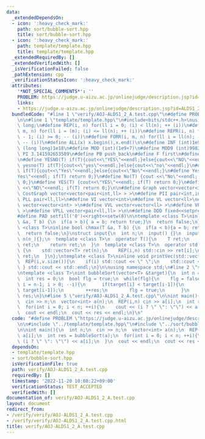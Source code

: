 ```yaml
---
data:
  _extendedDependsOn:
  - icon: ':heavy_check_mark:'
    path: sort/bubble-sort.hpp
    title: sort/bubble-sort.hpp
  - icon: ':heavy_check_mark:'
    path: template/template.hpp
    title: template/template.hpp
  _extendedRequiredBy: []
  _extendedVerifiedWith: []
  _isVerificationFailed: false
  _pathExtension: cpp
  _verificationStatusIcon: ':heavy_check_mark:'
  attributes:
    '*NOT_SPECIAL_COMMENTS*': ''
    PROBLEM: https://judge.u-aizu.ac.jp/onlinejudge/description.jsp?id=ALDS1_2_A
    links:
    - https://judge.u-aizu.ac.jp/onlinejudge/description.jsp?id=ALDS1_2_A
  bundledCode: "#line 1 \"verify/AOJ-ALDS1_2_A.test.cpp\"\n#define PROBLEM \"https://judge.u-aizu.ac.jp/onlinejudge/description.jsp?id=ALDS1_2_A\"\
    \n\n#line 1 \"template/template.hpp\"\n#include<bits/stdc++.h>\nusing ll = long\
    \ long;\n#define REP(i, n) for(ll i = 0; (i) < ll(n); ++ (i))\n#define FOR(i,\
    \ m, n) for(ll i = (m); (i) <= ll(n); ++ (i))\n#define REPR(i, n) for(ll i = ll(n)\
    \ - 1; (i) >= 0; -- (i))\n#define FORR(i, m, n) for(ll i = ll(n); (i) >= ll(m);\
    \ -- (i))\n#define ALL(x) x.begin(),x.end()\n\n#define INF (int)1e9\n#define LLINF\
    \ (long long)1e18\n#define MOD (int)(1e9+7)\n#define MOD9 (int)998244353\n#define\
    \ PI 3.141592653589\n#define PB push_back\n#define F first\n#define S second\n\
    \n#define YESNO(T) if(T){cout<<\"YES\"<<endl;}else{cout<<\"NO\"<<endl;}\n#define\
    \ yesno(T) if(T){cout<<\"yes\"<<endl;}else{cout<<\"no\"<<endl;}\n#define YesNo(T)\
    \ if(T){cout<<\"Yes\"<<endl;}else{cout<<\"No\"<<endl;}\n#define Yes(T) {cout<<\"\
    Yes\"<<endl; if(T) return 0;}\n#define No(T) {cout <<\"No\"<<endl; if(T) return\
    \ 0;}\n#define YES(T) {cout<<\"YES\"<<endl; if(T) return 0;}\n#define NO(T) {cout\
    \ <<\"NO\"<<endl; if(T) return 0;}\n\n#define Graph vector<vector<int> >\n#define\
    \ CostGraph vector<vector<pair<int,ll> > >\n#define PII pair<int,int>\n#define\
    \ PLL pair<ll,ll>\n#define VI vector<int>\n#define VL vector<ll>\n#define VVI\
    \ vector<vector<int> >\n#define VVL vector<vector<ll> >\n#define VPII vector<pair<int,int>\
    \ >\n#define VPLL vector<pair<ll,ll> >\n\n#define DDD fixed<<setprecision(10)\n\
    #define PAD setfill('0')<<right<<setw(8)\n\ntemplate <class T>\ninline bool chmin(T\
    \ &a, T b) {\n  if(a > b){ a = b; return true;}\n  return false;\n}\ntemplate\
    \ <class T>\ninline bool chmax(T &a, T b) {\n  if(a < b){a = b; return true;}\n\
    \  return false;\n}\nstruct input{\n  int n;\n  input() {}\n  input(int n_) :\
    \ n(n_){};\n  template <class T>\n  operator T(){\n    T ret;\n    std::cin >>\
    \ ret;\n    return ret;\n  }\n  template <class T>\n  operator std::vector<T>()\
    \ {\n    std::vector<T> ret(n);\n    REP(i,n) std::cin >> ret[i];\n    return\
    \ ret;\n  }\n};\ntemplate <class T>\ninline void printVec(std::vector<T> v){\n\
    \  REP(i,v.size()){\n    if(i) std::cout << \" \";\n    std::cout << v[i];\n \
    \ } std::cout << std::endl;\n}\n\nusing namespace std;\n#line 2 \"sort/bubble-sort.hpp\"\
    \ntemplate <class T>\nint bubbleSort(vector<T> &target){\n  int n = target.size();\n\
    \  int res = 0;\n  bool flg = true;\n  while(flg){\n    flg = false;\n    for(int\
    \ i = n-1; i > 0; --i){\n      if(target[i] < target[i-1]){\n        swap(target[i],\
    \ target[i-1]);\n        ++res;\n        flg = true;\n      }\n    }\n  }\n  return\
    \ res;\n}\n#line 5 \"verify/AOJ-ALDS1_2_A.test.cpp\"\n\nint main(){\n  int n;\n\
    \  cin >> n;\n  vector<int> a(n);\n  REP(i,n) cin >> a[i];\n  int res = bubbleSort(a);\n\
    \  for(int i = 0; i < n; ++i){\n    cout << (i ? \" \": \"\") << a[i];\n  }\n\
    \  cout << endl;\n  cout << res << endl;\n}\n"
  code: "#define PROBLEM \"https://judge.u-aizu.ac.jp/onlinejudge/description.jsp?id=ALDS1_2_A\"\
    \n\n#include \"../template/template.hpp\"\n#include \"../sort/bubble-sort.hpp\"\
    \n\nint main(){\n  int n;\n  cin >> n;\n  vector<int> a(n);\n  REP(i,n) cin >>\
    \ a[i];\n  int res = bubbleSort(a);\n  for(int i = 0; i < n; ++i){\n    cout <<\
    \ (i ? \" \": \"\") << a[i];\n  }\n  cout << endl;\n  cout << res << endl;\n}\n"
  dependsOn:
  - template/template.hpp
  - sort/bubble-sort.hpp
  isVerificationFile: true
  path: verify/AOJ-ALDS1_2_A.test.cpp
  requiredBy: []
  timestamp: '2022-11-20 10:08:22+09:00'
  verificationStatus: TEST_ACCEPTED
  verifiedWith: []
documentation_of: verify/AOJ-ALDS1_2_A.test.cpp
layout: document
redirect_from:
- /verify/verify/AOJ-ALDS1_2_A.test.cpp
- /verify/verify/AOJ-ALDS1_2_A.test.cpp.html
title: verify/AOJ-ALDS1_2_A.test.cpp
---
```

